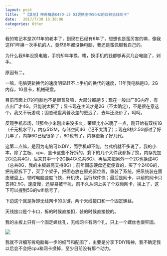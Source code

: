 ```yaml
---
layout: post
title:  "【其他】神舟精盾K470-i3 D3更换支持5GHz的双频无线网卡"
date:   2017/7/30 16:30:06
categories: Other
---
```


我的笔记本是2011年的老本了，到现在已经有6年了，想想也是蛮厉害的嘛，像我这样1年换一次手机的人，竟然6年都没换电脑，我还是蛮佩服我自己的。

为什么我6年没换电脑，手机却年年换，唉，换手机的钱都够再买几台电脑了，剁手。

原因有二。

一嘛，电脑更新换代的速度明显赶不上手机的换代的速度，11年我电脑是i3，2G内存，1G显卡，机械硬盘。

目前市面上i7的电脑也不是很普及嘛，大部分都是i5；现在一般出厂8G内存，有点出厂才4G，只能说太抠了；显卡现在主流才是2G（不太确定），不是很在意这个，我又不玩游戏；固态硬盘离普及差的更远了，去年还涨价了，呵呵。

反观手机市场，11那会小米刚出来没多久，荣耀比小米晚了一点，刚开始有双核1G（千元机水平），内存512M，存储空间4G（记不太清了）；现在8核2.5G都过了好几年了，内存6G已经很多了，8G也有了，内存更新了好几代。

这第二点嘛，是因为电脑可以DIY，而手机却不能，台式机就不多说了，我的小本，除了主板、cpu、显卡这些不好拆的，剩下的几个大件我都拆了换，内存先加2G(总共4G)，后来其中一个2G换4G(总共6G)，再后来把另外一个2G也换成4G（总共8G，我的主板最高支持8G）；前年固态硬盘还挺便宜的，买了个240G的，把光驱拆下了，买了个架子，把固态放在原光驱位置，重装了系统，把系统装在固态硬盘上，顿时电脑速度飞快，开机快，运行软件快；最后是网卡，以前的网卡只支持2.5G，速度慢，还容易被干扰，前不久从网上买了个双频网卡，换上了，这下可以搜到5G的wifi信号了。

下边这个就是拆卸无线网卡的关键，两个天线接口和一个固定螺丝。

天线接口是个卡口，拆的时候直接扣，装的时候直接按的。

我的主板上只有一个固定螺丝孔，无线网卡有两个孔，只上一个螺丝也很牢固。


![](http://upload-images.jianshu.io/upload_images/782269-2e110f14879349fa.jpg?imageMogr2/auto-orient/strip%7CimageView2/2/w/1240)

我就不详细写拆电脑每一步的细节和配图了，主要是分享下DIY精神，我不确定我以后会不会把cpu和网卡换掉，至少目前没有那个动力。